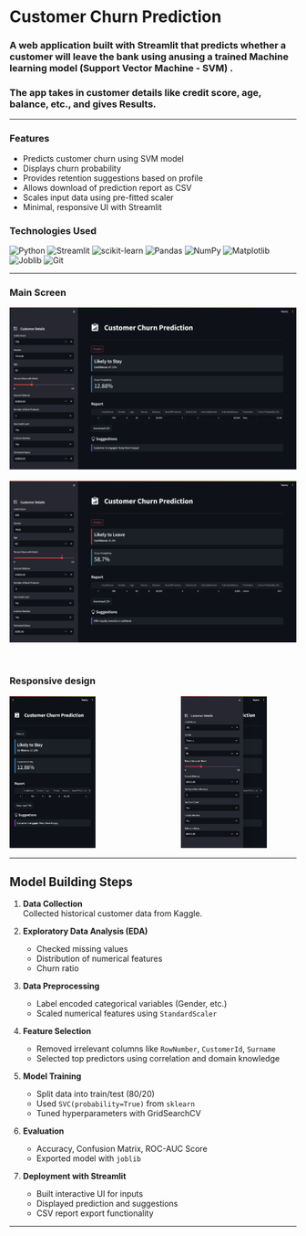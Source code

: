 # Customer Churn Prediction

### A web application built with **Streamlit** that predicts whether a customer will leave the bank using anusing a trained Machine learning model (Support Vector Machine - SVM) . 

### The app takes in customer details like credit score, age, balance, etc., and gives Results.

--- 

### Features

-  Predicts customer churn using SVM model
- Displays churn probability
- Provides retention suggestions based on profile
- Allows download of prediction report as CSV
- Scales input data using pre-fitted scaler
- Minimal, responsive UI with Streamlit

###  Technologies Used

![Python](https://img.shields.io/badge/Python-3776AB?style=for-the-badge&logo=python&logoColor=white)
![Streamlit](https://img.shields.io/badge/Streamlit-FF4B4B?style=for-the-badge&logo=streamlit&logoColor=white)
![scikit-learn](https://img.shields.io/badge/scikit--learn-F7931E?style=for-the-badge&logo=scikit-learn&logoColor=white)
![Pandas](https://img.shields.io/badge/Pandas-150458?style=for-the-badge&logo=pandas&logoColor=white)
![NumPy](https://img.shields.io/badge/Numpy-013243?style=for-the-badge&logo=numpy&logoColor=white)
![Matplotlib](https://img.shields.io/badge/Matplotlib-11557C?style=for-the-badge&logo=matplotlib&logoColor=white)
![Joblib](https://img.shields.io/badge/Joblib-9C27B0?style=for-the-badge&logo=python&logoColor=white)
![Git](https://img.shields.io/badge/Git-F05032?style=for-the-badge&logo=git&logoColor=white)

---

### Main Screen

![Home Result](./Screenshots/Home_1.png)
&nbsp;&nbsp;&nbsp;&nbsp;
![Home Result](./Screenshots/Home_2.png)

&nbsp;&nbsp;&nbsp;&nbsp;&nbsp;&nbsp;&nbsp;&nbsp;
### Responsive design

<div >
  <img src="./Screenshots/Responsive_1.png" style="width: 30%;" />
  &nbsp;&nbsp;&nbsp;&nbsp;&nbsp;&nbsp;&nbsp;&nbsp;&nbsp;&nbsp;&nbsp;&nbsp;&nbsp;&nbsp;&nbsp;&nbsp;&nbsp;&nbsp;&nbsp;&nbsp;&nbsp;&nbsp;&nbsp;&nbsp;&nbsp;&nbsp;&nbsp;&nbsp;&nbsp;&nbsp;&nbsp;&nbsp;&nbsp;&nbsp;&nbsp;&nbsp;
  <img src="./Screenshots/Responsive_2.png" style="width: 30%;" />
</div>

---

##  Model Building Steps

1. **Data Collection**  
   Collected historical customer data from Kaggle.

2. **Exploratory Data Analysis (EDA)**  
   - Checked missing values
   - Distribution of numerical features
   - Churn ratio

3. **Data Preprocessing**  
   - Label encoded categorical variables (Gender, etc.)
   - Scaled numerical features using `StandardScaler`

4. **Feature Selection**  
   - Removed irrelevant columns like `RowNumber`, `CustomerId`, `Surname`
   - Selected top predictors using correlation and domain knowledge

5. **Model Training**  
   - Split data into train/test (80/20)
   - Used `SVC(probability=True)` from `sklearn`
   - Tuned hyperparameters with GridSearchCV

6. **Evaluation**  
   - Accuracy, Confusion Matrix, ROC-AUC Score
   - Exported model with `joblib`

7. **Deployment with Streamlit**  
   - Built interactive UI for inputs
   - Displayed prediction and suggestions
   - CSV report export functionality

---

